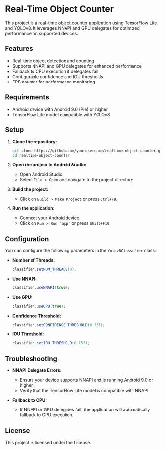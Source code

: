 # Real-Time Object Counter

This project is a real-time object counter application using TensorFlow Lite and YOLOv8. It leverages NNAPI and GPU delegates for optimized performance on supported devices.

## Features

- Real-time object detection and counting
- Supports NNAPI and GPU delegates for enhanced performance
- Fallback to CPU execution if delegates fail
- Configurable confidence and IOU thresholds
- FPS counter for performance monitoring

## Requirements

- Android device with Android 9.0 (Pie) or higher
- TensorFlow Lite model compatible with YOLOv8

## Setup

1. **Clone the repository:**

    ```sh
    git clone https://github.com/yourusername/realtime-object-counter.git
    cd realtime-object-counter
    ```

2. **Open the project in Android Studio:**

    - Open Android Studio.
    - Select `File > Open` and navigate to the project directory.

3. **Build the project:**

    - Click on `Build > Make Project` or press `Ctrl+F9`.

4. **Run the application:**

    - Connect your Android device.
    - Click on `Run > Run 'app'` or press `Shift+F10`.

## Configuration

You can configure the following parameters in the `Yolov8Classifier` class:

- **Number of Threads:**
    ```java
    classifier.setNUM_THREADS(8);
    ```

- **Use NNAPI:**
    ```java
    classifier.useNNAPI(true);
    ```

- **Use GPU:**
    ```java
    classifier.useGPU(true);
    ```

- **Confidence Threshold:**
    ```java
    classifier.setCONFIDENCE_THRESHOLD(0.75f);
    ```

- **IOU Threshold:**
    ```java
    classifier.setIOU_THRESHOLD(0.75f);
    ```

## Troubleshooting

- **NNAPI Delegate Errors:**
    - Ensure your device supports NNAPI and is running Android 9.0 or higher.
    - Verify that the TensorFlow Lite model is compatible with NNAPI.

- **Fallback to CPU:**
    - If NNAPI or GPU delegates fail, the application will automatically fallback to CPU execution.

## License

This project is licensed under the  License.
```
